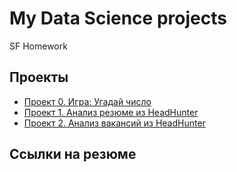 # My Data Science projects

SF Homework

## Проекты

* [Проект 0. Игра: Угадай число](https://github.com/khav-i/sf_data_science/tree/main/project_0)
* [Проект 1. Анализ резюме из HeadHunter](https://github.com/khav-i/sf_data_science/tree/main/project_1)
* [Проект 2. Анализ вакансий из HeadHunter](https://github.com/khav-i/sf_data_science/tree/main/project_2)

## Ссылки на резюме
